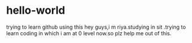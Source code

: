 # hello-world
trying to learn github using this
hey guys,i m riya.studying in sit .trying to learn coding in which i am at 0 level now.so plz help me out of this.
